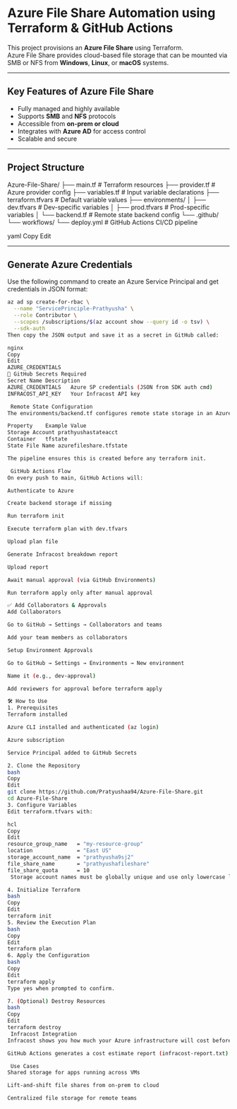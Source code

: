 #  Azure File Share Automation using Terraform & GitHub Actions

This project provisions an **Azure File Share** using Terraform.  
Azure File Share provides cloud-based file storage that can be mounted via SMB or NFS from **Windows**, **Linux**, or **macOS** systems.

---

##  Key Features of Azure File Share

- Fully managed and highly available
- Supports **SMB** and **NFS** protocols
- Accessible from **on-prem or cloud**
- Integrates with **Azure AD** for access control
- Scalable and secure

---

##  Project Structure

Azure-File-Share/
├── main.tf # Terraform resources
├── provider.tf # Azure provider config
├── variables.tf # Input variable declarations
├── terraform.tfvars # Default variable values
├── environments/
│ ├── dev.tfvars # Dev-specific variables
│ ├── prod.tfvars # Prod-specific variables
│ └── backend.tf # Remote state backend config
└── .github/
└── workflows/
└── deploy.yml # GitHub Actions CI/CD pipeline

yaml
Copy
Edit

---

##  Generate Azure Credentials

Use the following command to create an Azure Service Principal and get credentials in JSON format:

```bash
az ad sp create-for-rbac \
  --name "ServicePrinciple-Prathyusha" \
  --role Contributor \
  --scopes /subscriptions/$(az account show --query id -o tsv) \
  --sdk-auth
Then copy the JSON output and save it as a secret in GitHub called:

nginx
Copy
Edit
AZURE_CREDENTIALS
🔐 GitHub Secrets Required
Secret Name	Description
AZURE_CREDENTIALS	Azure SP credentials (JSON from SDK auth cmd)
INFRACOST_API_KEY	Your Infracost API key

 Remote State Configuration
The environments/backend.tf configures remote state storage in an Azure Blob container:

Property	Example Value
Storage Account	prathyushastateacct
Container	tfstate
State File Name	azurefileshare.tfstate

The pipeline ensures this is created before any terraform init.

 GitHub Actions Flow
On every push to main, GitHub Actions will:

Authenticate to Azure

Create backend storage if missing

Run terraform init

Execute terraform plan with dev.tfvars

Upload plan file

Generate Infracost breakdown report

Upload report

Await manual approval (via GitHub Environments)

Run terraform apply only after manual approval

✅ Add Collaborators & Approvals
Add Collaborators

Go to GitHub → Settings → Collaborators and teams

Add your team members as collaborators

Setup Environment Approvals

Go to GitHub → Settings → Environments → New environment

Name it (e.g., dev-approval)

Add reviewers for approval before terraform apply

🛠 How to Use
1. Prerequisites
Terraform installed

Azure CLI installed and authenticated (az login)

Azure subscription

Service Principal added to GitHub Secrets

2. Clone the Repository
bash
Copy
Edit
git clone https://github.com/Pratyushaa94/Azure-File-Share.git
cd Azure-File-Share
3. Configure Variables
Edit terraform.tfvars with:

hcl
Copy
Edit
resource_group_name   = "my-resource-group"
location              = "East US"
storage_account_name  = "prathyusha9sj2"
file_share_name       = "prathyushafileshare"
file_share_quota      = 10
 Storage account names must be globally unique and use only lowercase letters and numbers.

4. Initialize Terraform
bash
Copy
Edit
terraform init
5. Review the Execution Plan
bash
Copy
Edit
terraform plan
6. Apply the Configuration
bash
Copy
Edit
terraform apply
Type yes when prompted to confirm.

7. (Optional) Destroy Resources
bash
Copy
Edit
terraform destroy
 Infracost Integration
Infracost shows you how much your Azure infrastructure will cost before applying it.

GitHub Actions generates a cost estimate report (infracost-report.txt) on every terraform plan.

 Use Cases
Shared storage for apps running across VMs

Lift-and-shift file shares from on-prem to cloud

Centralized file storage for remote teams
